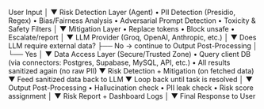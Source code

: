 User Input
   │
   ▼
Risk Detection Layer (Agent)
   • PII Detection (Presidio, Regex)
   • Bias/Fairness Analysis
   • Adversarial Prompt Detection
   • Toxicity & Safety Filters
   │
   ▼
Mitigation Layer
   • Replace tokens
   • Block unsafe
   • Escalate/report
   │
   ▼
LLM Provider (Groq, OpenAI, Anthropic, etc.)
   │
   ▼
Does LLM require external data?
   ├── No → continue to Output Post-Processing
   │
   └── Yes
        │
        ▼
   Data Access Layer (Secure/Trusted Zone)
        • Query client DB (via connectors: Postgres, Supabase, MySQL, API, etc.)
        • All results sanitized again (no raw PII)
        ▼
   Risk Detection + Mitigation (on fetched data)
        ▼
   Feed sanitized data back to LLM
        ▼
   Loop back until task is resolved
   │
   ▼
Output Post-Processing
   • Hallucination check
   • PII leak check
   • Risk score assignment
   │
   ▼
Risk Report + Dashboard Logs
   │
   ▼
Final Response to User
